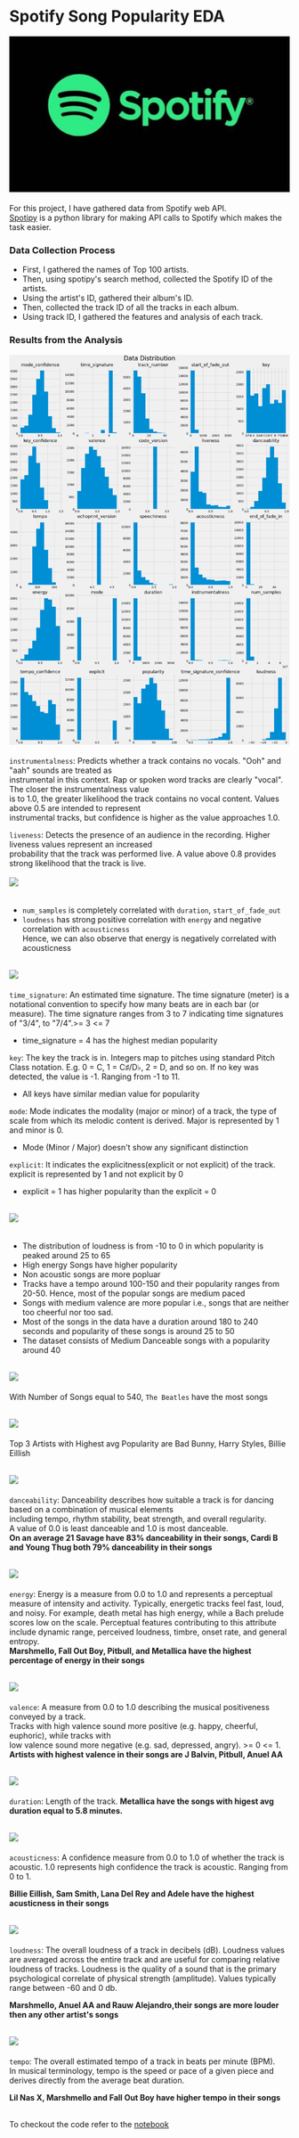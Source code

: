 # Spotify Song Popularity EDA

<img src="https://github.com/mohan-gupta/EDA/blob/main/Spotify%20song%20Popularity/plots/Spotify.jpg"><br><br>
For this project, I have gathered data from Spotify web API.<br>
[Spotipy](https://spotipy.readthedocs.io/en/2.19.0/) is a python library for making API calls to Spotify which makes the task easier.

### Data Collection Process
- First, I gathered the names of Top 100 artists.
- Then, using spotipy's search method, collected the Spotify ID of the artists.
- Using the artist's ID, gathered their album's ID.
- Then, collected the track ID of all the tracks in each album.
- Using track ID, I gathered the features and analysis of each track.

### Results from the Analysis

<img src = "https://github.com/mohan-gupta/EDA/blob/main/Spotify%20song%20Popularity/plots/data_dist.png"><br><br>
```instrumentalness```: Predicts whether a track contains no vocals. "Ooh" and "aah" sounds are treated as<br>
instrumental in this context. Rap or spoken word tracks are clearly "vocal". The closer the instrumentalness value<br>
is to 1.0, the greater likelihood the track contains no vocal content. Values above 0.5 are intended to represent<br>
instrumental tracks, but confidence is higher as the value approaches 1.0.<br>

```liveness```: Detects the presence of an audience in the recording. Higher liveness values represent an increased<br>
probability that the track was performed live. A value above 0.8 provides strong likelihood that the track is live.
<br><br>
<img src="https://github.com/mohan-gupta/EDA/blob/main/Spotify%20song%20Popularity/plots/corr_heatmap.png"><br><br>
- `num_samples` is completely correlated with `duration`, `start_of_fade_out`
- `loudness` has strong positive correlation with `energy` and negative correlation with `acousticness`
<br>Hence, we can also observe that energy is negatively correlated with acousticness
<br><br>

<img src="https://github.com/mohan-gupta/EDA/blob/main/Spotify%20song%20Popularity/plots/pop_cat.png"><br><br>
```time_signature```: An estimated time signature. The time signature (meter) is a notational convention to specify how many beats are in each bar (or measure). The time signature ranges from 3 to 7 indicating time signatures of "3/4", to "7/4".>= 3 <= 7
- time_signature = 4 has the highest median popularity

```key```: The key the track is in. Integers map to pitches using standard Pitch Class notation. E.g. 0 = C, 1 = C♯/D♭, 2 = D, and so on. If no key was detected, the value is -1. Ranging from -1 to 11.
- All keys have similar median value for popularity

```mode```: Mode indicates the modality (major or minor) of a track, the type of scale from which its melodic content is derived. Major is represented by 1 and minor is 0.
- Mode (Minor / Major) doesn't show any significant distinction 

```explicit```: It indicates the explicitness(explicit or not explicit) of the track. explicit is represented by 1 and not explicit by 0
- explicit = 1 has higher popularity than the explicit = 0
<br><br>

<img src="https://github.com/mohan-gupta/EDA/blob/main/Spotify%20song%20Popularity/plots/pop_cont.png"><br><br>
- The distribution of loudness is from -10 to 0 in which popularity is peaked around 25 to 65
- High energy Songs have higher popularity
- Non acoustic songs are more popluar
- Tracks have a tempo around 100-150 and their popularity ranges from 20-50. Hence, most of the popular songs are medium paced
- Songs with medium valence are more popular i.e., songs that are neither too cheerful nor too sad.
- Most of the songs in the data have a duration around 180 to 240 seconds and popularity of these songs is around 25 to 50
- The dataset consists of Medium Danceable songs with a popularity around 40
<br><br>

<img src="https://github.com/mohan-gupta/EDA/blob/main/Spotify%20song%20Popularity/plots/artist_songs.png"><br><br>
With Number of Songs equal to 540, `The Beatles` have the most songs
<br><br>

<img src="https://github.com/mohan-gupta/EDA/blob/main/Spotify%20song%20Popularity/plots/artist_popularity.png"><br><br>
Top 3 Artists with Highest avg Popularity are Bad Bunny, Harry Styles, Billie Eillish
<br><br>

<img src="https://github.com/mohan-gupta/EDA/blob/main/Spotify%20song%20Popularity/plots/artist_danceability.png"><br><br>
```danceability```: Danceability describes how suitable a track is for dancing based on a combination of musical elements<br>
including tempo, rhythm stability, beat strength, and overall regularity.<br>
A value of 0.0 is least danceable and 1.0 is most danceable.<br>
<b>On an average 21 Savage have 83% danceability in their songs, Cardi B and Young Thug both 79% danceability in 
their songs</b>
<br><br>

<img src="https://github.com/mohan-gupta/EDA/blob/main/Spotify%20song%20Popularity/plots/artist_energy.png"><br><br>
```energy```: Energy is a measure from 0.0 to 1.0 and represents a perceptual measure of intensity and activity. 
Typically, energetic tracks feel fast, loud, and noisy. For example, death metal has high energy, while a Bach 
prelude scores low on the scale. Perceptual features contributing to this attribute include dynamic range, perceived 
loudness, timbre, onset rate, and general entropy.<br>
<b>Marshmello, Fall Out Boy, Pitbull, and Metallica have the highest percentage of energy in their songs</b>
<br><br>

<img src="https://github.com/mohan-gupta/EDA/blob/main/Spotify%20song%20Popularity/plots/artist_valence.png"><br><br>
```valence```: A measure from 0.0 to 1.0 describing the musical positiveness conveyed by a track.<br>
Tracks with high valence sound more positive (e.g. happy, cheerful, euphoric), while tracks with<br>
low valence sound more negative (e.g. sad, depressed, angry). >= 0 <= 1.
<b>Artists with highest valence in their songs are J Balvin, Pitbull, Anuel AA</b>
<br><br>

<img src="https://github.com/mohan-gupta/EDA/blob/main/Spotify%20song%20Popularity/plots/artist_duration.png"><br><br>
```duration```: Length of the track.
<b>Metallica have the songs with higest avg duration equal to 5.8 minutes.</b>
<br><br>

<img src="https://github.com/mohan-gupta/EDA/blob/main/Spotify%20song%20Popularity/plots/artist_acoustic.png"><br><br>
```acousticness```: A confidence measure from 0.0 to 1.0 of whether the track is acoustic. 1.0 represents high confidence the track is acoustic. Ranging from 0 to 1.

<b>Billie Eillish, Sam Smith, Lana Del Rey and Adele have the highest acusticness in their songs</b>
<br><br>

<img src="https://github.com/mohan-gupta/EDA/blob/main/Spotify%20song%20Popularity/plots/artist_loudness.png"><br><br>
```loudness```: The overall loudness of a track in decibels (dB). Loudness values are averaged across the entire track and are useful for comparing relative loudness of tracks. Loudness is the quality of a sound that is the primary psychological correlate of physical strength (amplitude). Values typically range between -60 and 0 db.

<b>Marshmello, Anuel AA and Rauw Alejandro,their songs are more louder then any other artist's songs</b>
<br><br>

<img src="https://github.com/mohan-gupta/EDA/blob/main/Spotify%20song%20Popularity/plots/artist_tempo.png"><br><br>
```tempo```: The overall estimated tempo of a track in beats per minute (BPM).<br>
In musical terminology, tempo is the speed or pace of a given piece and derives directly from the average beat duration.

<b>Lil Nas X, Marshmello and Fall Out Boy have higher tempo in their songs</b>
<br><br>

To checkout the code refer to the [notebook](http://nbviewer.org/github/mohan-gupta/EDA/blob/main/Spotify%20song%20Popularity/Spotify%20song%20popularity.ipynb)
